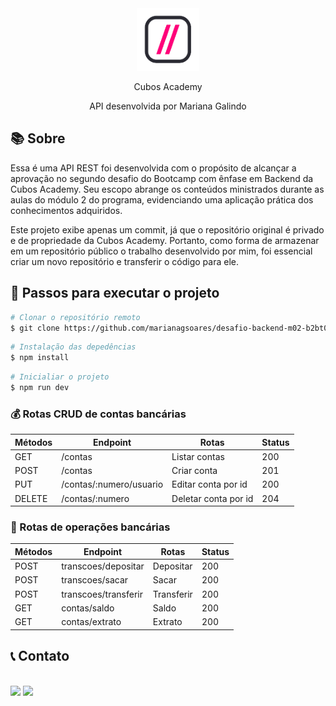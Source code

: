 
<div align=center>    
   <img src="./src//assets/cubos_logo.png" width="100" height="100">
   <p>Cubos Academy</p>
   <p>API desenvolvida por Mariana Galindo</p>
</div>


 ## 📚 Sobre
<p>Essa é uma API REST foi desenvolvida com o propósito de alcançar a aprovação no segundo desafio do Bootcamp com ênfase em Backend da Cubos Academy. Seu escopo abrange os conteúdos ministrados durante as aulas do módulo 2 do programa, evidenciando uma aplicação prática dos conhecimentos adquiridos.</</p>
<p>Este projeto exibe apenas um commit, já que o repositório original é privado e de propriedade da Cubos Academy. Portanto, como forma de armazenar em um repositório público o trabalho desenvolvido por mim, foi essencial criar um novo repositório e transferir o código para ele.</p>

## 📌 Passos para executar o projeto
```bash
# Clonar o repositório remoto
$ git clone https://github.com/marianagsoares/desafio-backend-m02-b2bt05.git
```
```bash
# Instalação das depedências
$ npm install
```
```bash
# Inicialiar o projeto
$ npm run dev
```
 ### 💰 Rotas CRUD de contas bancárias

|Métodos |  Endpoint                  |      Rotas             | Status |
| ------ | -------------------------- | ---------------------- | ------ |
| GET    | /contas                    |  Listar contas         |   200  |  
| POST   | /contas                    |  Criar conta           |   201  |
| PUT    | /contas/:numero/usuario    |  Editar conta por id   |   200  |  
| DELETE | /contas/:numero            |  Deletar conta por id  |   204  |

 ### 💸 Rotas de operações bancárias

|Métodos |  Endpoint             |      Rotas             | Status |
| ------ | -------------         | -----------------------| ------ |
| POST   | transcoes/depositar   |  Depositar             |  200   |
| POST   | transcoes/sacar       |  Sacar                 |  200   |
| POST   | transcoes/transferir  |  Transferir            |  200   |
| GET    | contas/saldo          |  Saldo                 |  200   |
| GET    | contas/extrato        |  Extrato               |  200   |

## 📞 Contato
<div>
   <br>
   <a href = "mailto:marianasoares.ti@gmail.com"><img src="https://img.shields.io/badge/-Gmail-%23333?style=for-the-badge&logo=gmail&logoColor=white"   target="_blank"></a>
   <a href="https://www.linkedin.com/in/mariana-galindo-391413220/" target="_blank"><img src="https://img.shields.io/badge/-LinkedIn-%230077B5?style=for-the-badge&logo=linkedin&logoColor=white" target="_blank"></a> 
 <br>
